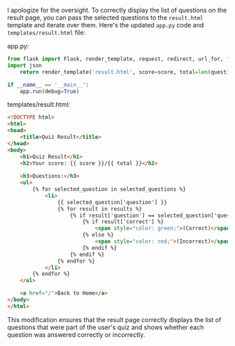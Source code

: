 I apologize for the oversight. To correctly display the list of questions on the result page, you can pass the selected questions to the `result.html` template and iterate over them. Here's the updated `app.py` code and `templates/result.html` file:

app.py:
```python
from flask import Flask, render_template, request, redirect, url_for, flash
import json
    return render_template('result.html', score=score, total=len(questions), results=results, selected_questions=questions)

if __name__ == '__main__':
    app.run(debug=True)
```

templates/result.html:
```html
<!DOCTYPE html>
<html>
<head>
    <title>Quiz Result</title>
</head>
<body>
    <h1>Quiz Result</h1>
    <h2>Your score: {{ score }}/{{ total }}</h2>
   
    <h3>Questions:</h3>
    <ul>
        {% for selected_question in selected_questions %}
            <li>
                {{ selected_question['question'] }}
                {% for result in results %}
                    {% if result['question'] == selected_question['question'] %}
                        {% if result['correct'] %}
                            <span style="color: green;">(Correct)</span>
                        {% else %}
                            <span style="color: red;">(Incorrect)</span>
                        {% endif %}
                    {% endif %}
                {% endfor %}
            </li>
        {% endfor %}
    </ul>

    <a href="/">Back to Home</a>
</body>
</html>
```

This modification ensures that the result page correctly displays the list of questions that were part of the user's quiz and shows whether each question was answered correctly or incorrectly.
